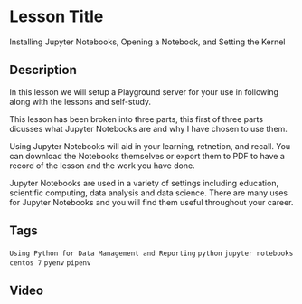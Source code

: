 # Lesson Title

Installing Jupyter Notebooks, Opening a Notebook, and Setting the Kernel

## Description

In this lesson we will setup a Playground server for your use in following along with the lessons and self-study.

This lesson has been broken into three parts, this first of three parts dicusses what Jupyter Notebooks are and why I have chosen to use them.

Using Jupyter Notebooks will aid in your learning, retnetion, and recall.  You can download the Notebooks themselves or export them to PDF to have a record of the lesson and the work you have done.

Jupyter Notebooks are used in a variety of settings including education, scientific computing, data analysis and data science.  There are many uses for Jupyter Notebooks and you will find them useful throughout your career.

## Tags

`Using Python for Data Management and Reporting` `python` `jupyter notebooks` `centos 7` `pyenv` `pipenv`

## Video
